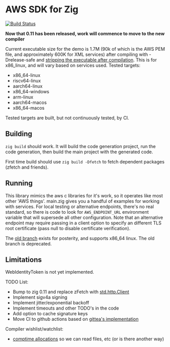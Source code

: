 AWS SDK for Zig
===============

[![Build Status](https://actions-status.lerch.org/lobo/aws-sdk-for-zig/build)](https://git.lerch.org/lobo/aws-sdk-for-zig/actions?workflow=build.yaml&state=closed)

**Now that 0.11 has been released, work will commence to move to the new compiler**

Current executable size for the demo is 1.7M (90k of which is the AWS PEM file,
and approximately 600K for XML services) after compiling with -Drelease-safe and
[stripping the executable after compilation](https://github.com/ziglang/zig/issues/351).
This is for x86_linux, and will vary based on services used. Tested targets:

* x86_64-linux
* riscv64-linux
* aarch64-linux
* x86_64-windows
* arm-linux
* aarch64-macos
* x86_64-macos

Tested targets are built, but not continuously tested, by CI.

Building
--------

`zig build` should work. It will build the code generation project, run
the code generation, then build the main project with the generated code.

First time build should use `zig build -Dfetch` to fetch dependent packages
(zfetch and friends).

Running
-------

This library mimics the aws c libraries for it's work, so it operates like most
other 'AWS things'. main.zig gives you a handful of examples for working with services.
For local testing or alternative endpoints, there's no real standard, so
there is code to look for `AWS_ENDPOINT_URL` environment variable that will
supersede all other configuration. Note that an alternative endpoint may
require passing in a client option to specify an different TLS root certificate
(pass null to disable certificate verification).

The [old branch](https://github.com/elerch/aws-sdk-for-zig/tree/aws-crt) exists
for posterity, and supports x86_64 linux. The old branch is deprecated.

Limitations
-----------

WebIdentityToken is not yet implemented.

TODO List:

* Bump to zig 0.11 and replace zFetch with [std.http.Client](https://github.com/ziglang/zig/blob/master/lib/std/http/Client.zig)
* Implement sigv4a signing
* Implement jitter/exponential backoff
* Implement timeouts and other TODO's in the code
* Add option to cache signature keys
* Move CI to github actions based on [gittea's implementation](https://blog.gitea.io/2022/12/feature-preview-gitea-actions/)

Compiler wishlist/watchlist:

* [comptime allocations](https://github.com/ziglang/zig/issues/1291) so we can read files, etc (or is there another way)
